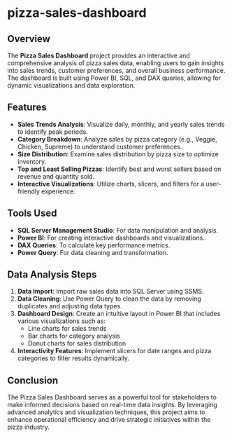 # pizza-sales-dashboard

## Overview

The **Pizza Sales Dashboard** project provides an interactive and comprehensive analysis of pizza sales data, enabling users to gain insights into sales trends, customer preferences, and overall business performance. The dashboard is built using Power BI, SQL, and DAX queries, allowing for dynamic visualizations and data exploration.

## Features

- **Sales Trends Analysis**: Visualize daily, monthly, and yearly sales trends to identify peak periods.
- **Category Breakdown**: Analyze sales by pizza category (e.g., Veggie, Chicken, Supreme) to understand customer preferences.
- **Size Distribution**: Examine sales distribution by pizza size to optimize inventory.
- **Top and Least Selling Pizzas**: Identify best and worst sellers based on revenue and quantity sold.
- **Interactive Visualizations**: Utilize charts, slicers, and filters for a user-friendly experience.

## Tools Used

- **SQL Server Management Studio**: For data manipulation and analysis.
- **Power BI**: For creating interactive dashboards and visualizations.
- **DAX Queries**: To calculate key performance metrics.
- **Power Query**: For data cleaning and transformation.

## Data Analysis Steps

1. **Data Import**: Import raw sales data into SQL Server using SSMS.
2. **Data Cleaning**: Use Power Query to clean the data by removing duplicates and adjusting data types.
3. **Dashboard Design**: Create an intuitive layout in Power BI that includes various visualizations such as:
   - Line charts for sales trends
   - Bar charts for category analysis
   - Donut charts for sales distribution
4. **Interactivity Features**: Implement slicers for date ranges and pizza categories to filter results dynamically.

## Conclusion

The Pizza Sales Dashboard serves as a powerful tool for stakeholders to make informed decisions based on real-time data insights. By leveraging advanced analytics and visualization techniques, this project aims to enhance operational efficiency and drive strategic initiatives within the pizza industry.
